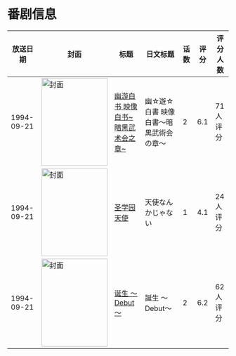# 番剧信息

|放送日期|封面|标题|日文标题|话数|评分|评分人数|
|---|---|---|---|---|---|---|
|1994-09-21|<img src="https://lain.bgm.tv/pic/cover/c/0d/e3/38629_nyU4R.jpg" alt="封面" style="width:150px;height:200px;object-fit:cover;">|[幽游白书 映像白书~暗黑武术会之章~](https://bangumi.tv/subject/38629)|幽☆遊☆白書 映像白書～暗黒武術会の章～|2|6.1|71人评分|
|1994-09-21|<img src="https://lain.bgm.tv/pic/cover/c/1e/28/59078_s30Ta.jpg" alt="封面" style="width:150px;height:200px;object-fit:cover;">|[圣学园天使](https://bangumi.tv/subject/59078)|天使なんかじゃない|1|4.1|24人评分|
|1994-09-21|<img src="https://lain.bgm.tv/pic/cover/c/d7/2f/73444_2JBxo.jpg" alt="封面" style="width:150px;height:200px;object-fit:cover;">|[诞生 ～Debut～](https://bangumi.tv/subject/73444)|誕生 〜Debut〜|2|6.2|62人评分|
